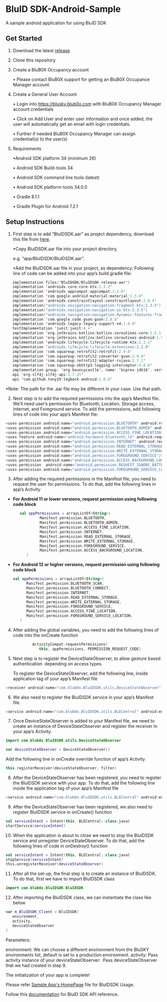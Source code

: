 # BluID SDK-Android-Sample
A sample android application for using BluID SDK 

## Get Started
1. Download the latest [release](https://github.com/blub0x/BluIDSDK-Android-Sample/releases) 
2. Clone this repository
3. Create a BluB0X Occupancy account

   • Please contact BluB0X support for getting an BluB0X Occupance Manager account.

4. Create a General User Account

   • Login into https://blusky.blub0x.com with BluB0X Occupancy Manager account credentials

   • Click on Add User and enter user information and once added, the user will automatically get an email with login credentials.

   • Further if needed BluB0X Occupancy Manager can assign credential(s) to the user(s)

5. Requirements

   •Android SDK platform 34 (minimum 26)

   • Android SDK Build-tools 34

   • Android SDK command line tools (latest)

   • Android SDK platform-tools 34.0.0

   • Gradle 8.1.1

   • Gradle Plugin for Android 7.2.1

## Setup Instructions

1. First step is to add “BluIDSDK.aar” as project dependency, download this file from [here](https://github.com/blub0x/BluIDSDK-Android-Sample/tree/main/app).

   •Copy BluIDSDK.aar file into your project directory,

   e.g. “app/BluIDSDK/BluIDSDK.aar”.

   •Add the BluIDSDK.aar file in your project, as dependency.
   Following line of code can be added into your app’s build.gradle file:

```kotlin
   implementation files('BluIDSDK/BluIDSDK-release.aar')
   implementation 'androidx.core:core-ktx:1.3.2'
   implementation 'androidx.appcompat:appcompat:1.2.0'
   implementation 'com.google.android.material:material:1.3.0'
   implementation 'androidx.constraintlayout:constraintlayout:2.0.4'
   implementation("androidx.navigation:navigation-fragment-ktx:2.3.5")
   implementation("androidx.navigation:navigation-ui-ktx:2.3.5")
   implementation("androidx.navigation:navigation-dynamic-features-fragment:2.3.5")
   implementation 'com.google.code.gson:gson:2.8.8'
   implementation 'androidx.legacy:legacy-support-v4:1.0.0'
   testImplementation 'junit:junit:4.+'
   implementation 'org.jetbrains.kotlinx:kotlinx-coroutines-core:1.5.1'
   implementation 'org.jetbrains.kotlinx:kotlinx-coroutines-android:1.5.1'
   implementation 'androidx.lifecycle:lifecycle-runtime-ktx:2.3.1'
   implementation "androidx.lifecycle:lifecycle-extensions:2.2.0"
   implementation 'com.squareup.retrofit2:retrofit:2.9.0'
   implementation 'com.squareup.retrofit2:converter-gson:2.9.0'
   implementation 'com.squareup.retrofit2:adapter-rxjava:2.7.1'
   implementation 'com.squareup.okhttp3:logging-interceptor:4.8.0'
   implementation group: 'org.bouncycastle', name: 'bcprov-jdk16', version: '1.45'
   api 'org.slf4j:slf4j-api:1.7.25'
   api 'com.github.tony19:logback-android:2.0.0'
```	

   •Note: The path for the .aar file may be different in your case. Use that path.

2. Next step is to add the required permissions into the app’s Manifest file. We’ll need user’s permission for Bluetooth, Location, Storage access, Internet, and Foreground service. To add the permissions, add following lines of code into your app’s Manifest file:
```kotlin
<uses-permission android:name="android.permission.BLUETOOTH" android:required="true" android:maxSdkVersion="30"/>
<uses-permission android:name="android.permission.BLUETOOTH_ADMIN" android:required="true" android:maxSdkVersion="30"/>
<uses-permission android:name="android.permission.ACCESS_FINE_LOCATION" android:required="true"/>
<uses-feature android:name="android.hardware.bluetooth_le" android:required="true"/>
<uses-permission android:name="android.permission.INTERNET" android:required="true"/>
<uses-permission android:name="android.permission.READ_EXTERNAL_STORAGE" android:required="true"/>
<uses-permission android:name="android.permission.WRITE_EXTERNAL_STORAGE" android:required="true"/>
<uses-permission android:name="android.permission.FOREGROUND_SERVICE"/>
<uses-permission android:name="android.permission.ACCESS_BACKGROUND_LOCATION"/>
<uses-permission  android:name="android.permission.REQUEST_IGNORE_BATTERY_OPTIMIZATIONS"/>
<uses-permission android:name="android.permission.FOREGROUND_SERVICE_LOCATION"/>
```

3. After adding the required permissions in the Manifest file, you need to request the user for permissions. To do that, add the following lines in app’s Activity

- **For Android 11 or lower versions, request permission using following code block**
  ```kotlin
     val appPermissions = arrayListOf<String>(
              Manifest.permission.BLUETOOTH,
              Manifest.permission.BLUETOOTH_ADMIN,
              Manifest.permission.ACCESS_FINE_LOCATION,
              Manifest.permission.INTERNET,
              Manifest.permission.READ_EXTERNAL_STORAGE,
              Manifest.permission.WRITE_EXTERNAL_STORAGE,
              Manifest.permission.FOREGROUND_SERVICE,
              Manifest.permission.ACCESS_BACKGROUND_LOCATION,
        )
  ```
- **For Android 12 or higher versions, request permission using following code block**
  ```kotlin
  val appPermissions = arrayListOf<String>(
        Manifest.permission.BLUETOOTH_SCAN,
        Manifest.permission.BLUETOOTH_CONNECT,
        Manifest.permission.INTERNET,
        Manifest.permission.READ_EXTERNAL_STORAGE,
        Manifest.permission.WRITE_EXTERNAL_STORAGE,
        Manifest.permission.FOREGROUND_SERVICE,
        Manifest.permission.ACCESS_FINE_LOCATION,
        Manifest.permission.FOREGROUND_SERVICE_LOCATION,
     )
  ```

4. After adding the global variables, you need to add the following lines of code into the onCreate function

```kotlin 
            ActivityCompat.requestPermissions(
               this, appPermissions, PERMISSION_REQUEST_CODE)
```

5. Next step is to register the DeviceStateObserver, to allow gesture based authentication  depending on access types.

   To register the DeviceStateObserver, add the following line, inside application tag of your app’s Manifest file

```kotlin
<receiver android:name="com.blub0x.BluIDSDK.utils.DeviceStateObserver" android:exported="false"></receiver>
```

6. We also need to register the BluIDSDK service in your app’s Manifest file.

```kotlin
<service android:name="com.blub0x.BluIDSDK.utils.BLECentral" android:enabled="true" android:stopWithTask="true" android:exported="false" android:foregroundServiceType="location" />
```

7. Once DeviceStateObserver is added to your Manifest file, we need to create an instance of DeviceStateObserver and register the receiver in your app’s Activity.

```kotlin
import com.blub0x.BluIDSDK.utils.DeviceStateObserver

var deviceStateObserver = DeviceStateObserver()
```

Add the following line in onCreate override function of app’s Activity

```kotlin
this.registerReceiver(deviceStateObserver, filter)
```


8. After the DeviceStateObserver has been registered, you need to register the BluIDSDK service with your app. To do that, add the following line inside the application tag of your app’s Manifest file
```kotlin
<service android:name="com.blub0x.BluIDSDK.utils.BLECentral" android:enabled="true" android:stopWithTask="true" android:exported="false"  android:foregroundServiceType="location" />
```
9. After the DeviceStateObserver has been registered, we also need to register BluIDSDK service in onCreate() function
```kotlin
val serviceIntent = Intent(this, BLECentral::class.java)
startService(serviceIntent)
```

10. When the application is about to close we need to stop the BluIDSDK service and unregister DeviceStateObserver. To do that, add the following lines of code in onDestroy() function
```kotlin
val serviceIntent = Intent(this, BLECentral::class.java)
stopService(serviceIntent)
this.unregisterReceiver(deviceStateObserver)
```

11. After all the set-up, the final step is to create an instance of BluIDSDK. To do that, first we have to import BluIDSDK class
```kotlin
import com.blub0x.BluIDSDK.BluIDSDK
```

12. After importing the BluIDSDK class, we can instantiate the class like below
```kotlin
var m_BluIDSDK_Client = BluIDSDK(
   environment,
   activity,
   deviceStateObserver
)
```

Parameters:

environment: We can choose a different environment from the BluSKY environments list, default is set to a production environment. 
activity: Pass activity instance of your 
deviceStateObserver:  Pass deviceStateObserver that we had created in step 9.

The initialization of your app is complete!

Please refer [Sample App's HomePage](https://github.com/blub0x/BluIDSDK-Android-Sample/blob/main/app/src/main/java/com/blub0x/bluidsdk_sample_app/fragments/HomeScreenFragment.kt) file for BluIDSDK Usage.

Follow this [documentation](https://blub0x.github.io/BluIDSDK-Android/index.html) for BluID SDK API reference.
